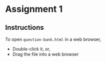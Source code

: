 # Assignment 1
## Instructions
To open `question-bank.html` in a web browser,
- Double-click it, or,
- Drag the file into a web browser